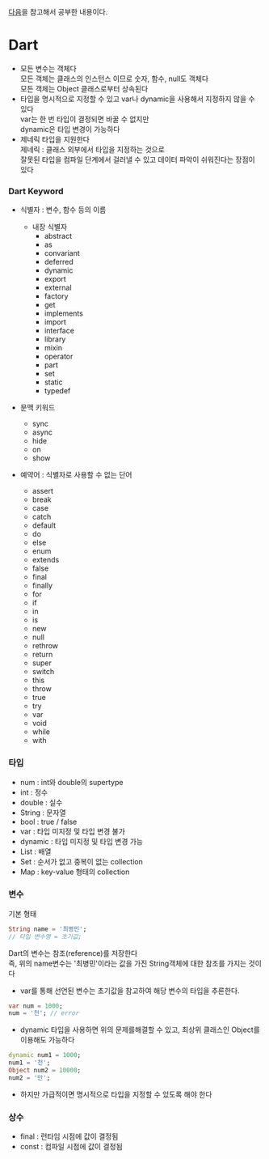 [다음](https://brunch.co.kr/brunchbook/dartforflutter)을 참고해서 공부한 내용이다.

# Dart

- 모든 변수는 객체다  
모든 객체는 클래스의 인스턴스 이므로 숫자, 함수, null도 객체다  
모든 객체는 Object 클래스로부터 상속된다
- 타입을 명시적으로 지정할 수 있고 var나 dynamic을 사용해서 지정하지 않을 수 있다  
var는 한 번 타입이 결정되면 바꿀 수 없지만  
dynamic은 타입 변경이 가능하다
- 제네릭 타입을 지원한다  
제네릭 : 클래스 외부에서 타입을 지정하는 것으로  
잘못된 타입을 컴파일 단계에서 걸러낼 수 있고 데이터 파악이 쉬워진다는 장점이 있다
### Dart Keyword  

- 식별자 : 변수, 함수 등의 이름
  - 내장 식별자  
	- abstract
	- as
	- convariant
	- deferred
	- dynamic
	- export
	- external
	- factory
	- get
	- implements
	- import
	- interface
	- library
	- mixin
	- operator
	- part
	- set
	- static
	- typedef

- 문맥 키워드
  - sync 
  - async
  - hide
  - on
  - show
- 예약어 : 식별자로 사용할 수 없는 단어
  - assert
  - break
  - case
  - catch
  - default
  - do
  - else
  - enum
  - extends
  - false
  - final
  - finally
  - for
  - if
  - in
  - is
  - new
  - null
  - rethrow
  - return
  - super
  - switch
  - this
  - throw
  - true
  - try
  - var
  - void
  - while
  - with
 
### 타입
- num : int와 double의 supertype
- int : 정수
- double : 실수
- String : 문자열
- bool : true / false
- var : 타입 미지정 및 타입 변경 불가
- dynamic : 타입 미지정 및 타입 변경 가능
- List : 배열
- Set : 순서가 없고 중복이 없는 collection
- Map : key-value 형태의 collection

### 변수
기본 형태  
```dart
String name = '최병민'; 
// 타입 변수명 = 초기값;  
```  
Dart의 변수는 참조(reference)를 저장한다  
즉, 위의 name변수는 '최병민'이라는 값을 가진 String객체에 대한 참조를 가지는 것이다

- var를 통해 선언된 변수는 초기값을 참고하여 해당 변수의 타입을 추론한다.
```dart
var num = 1000;
num = '천'; // error
```
- dynamic 타입을 사용하면 위의 문제를해결할 수 있고, 최상위 클래스인 Object를 이용해도 가능하다
```dart
dynamic num1 = 1000;
num1 = '천';
Object num2 = 10000;
num2 = '만';
```
- 하지만 가급적이면 명시적으로 타입을 지정할 수 있도록 해야 한다

### 상수
- final : 런타임 시점에 값이 결정됨
- const : 컴파일 시점에 값이 결정됨


















